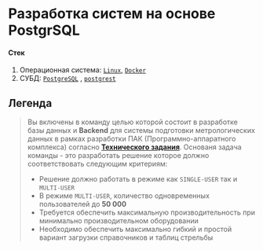 # Разработка систем на основе PostgrSQL

#### Стек
1. Операционная система: [`Linux`](https://ubuntu.com/download/desktop), [`Docker`](https://docs.docker.com/get-started/get-docker/)
2. СУБД: [`PostgreSQL`](https://www.postgresql.org/download/) , [`postgrest`](https://docs.postgrest.org/en/v12/)


## Легенда
> Вы включены в команду целью которой состоит в разработке базы данных и **Backend** для системы подготовки метрологических данных в рамках разработки ПАК (Программно-аппаратного комплекса) согласно [**Технического задания**](./_Docs/TechnicalTask.md).
> Основаня задача команды - это разработать решение которое должно соответствовать следующим критериям:<br>
>   * Решение должно работать в режиме как `SINGLE-USER` так и `MULTI-USER`
>   * В режиме `MULTI-USER`, количество одновременных пользователей до **50 000**
>   * Требуется обеспечить максимальную производительность при минимально производительном оборудовании
>   * Необходимо обеспечить максимально гибкий и простой вариант загрузки справочников и таблиц стрельбы


